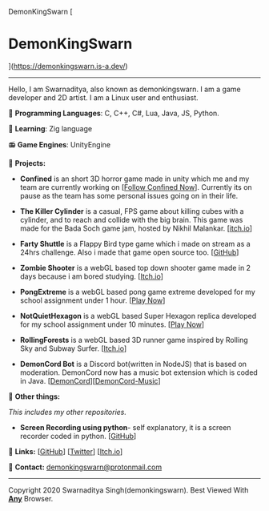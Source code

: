 DemonKingSwarn                [

DemonKingSwarn
==============

](https://demonkingswarn.is-a.dev/)

* * *

Hello, I am Swarnaditya, also known as demonkingswarn. I am a game developer and 2D artist. I am a Linux user and enthusiast.

💠 **Programming Languages**: C, C++, C#, Lua, Java, JS, Python.

🌱 **Learning**: Zig language

📻 **Game Engines**: UnityEngine

🚀 **Projects:**

*   **Confined** is an short 3D horror game made in unity which me and my team are currently working on \[[Follow Confined Now](https://gamejolt.com/games/Confined/557470)\]. Currently its on pause as the team has some personal issues going on in their life.
  
*   **The Killer Cylinder** is a casual, FPS game about killing cubes with a cylinder, and to reach and collide with the big brain. This game was made for the Bada Soch game jam, hosted by Nikhil Malankar. \[[itch.io](https://gamersinunity-studio.itch.io/the-killer-cylinder)\]
  
*   **Farty Shuttle** is a Flappy Bird type game which i made on stream as a 24hrs challenge. Also i made that game open source too. \[[GitHub](https://github.com/DemonKingSwarn/Farty-Shuttle-Source-Code)\]
  
*   **Zombie Shooter** is a webGL based top down shooter game made in 2 days because i am bored studying. \[[Itch.io](https://gamersinunity-studio.itch.io/zombie-shooter)\]
  
*   **PongExtreme** is a webGL based pong game extreme developed for my school assignment under 1 hour. \[[Play Now](https://demonkingswarn.github.io/PongExtreme/)\]
  
*   **NotQuietHexagon** is a webGL based Super Hexagon replica developed for my school assignment under 10 minutes. \[[Play Now](https://demonkingswarn.github.io/NotQuietHexagon)\]
  
*   **RollingForests** is a webGL based 3D runner game inspired by Rolling Sky and Subway Surfer. \[[Itch.io](https://gamersinunity-studio.itch.io/rollingforest)\]
  
*   **DemonCord Bot** is a Discord bot(written in NodeJS) that is based on moderation. DemonCord now has a music bot extension which is coded in Java. \[[DemonCord](https://github.com/DemonKingSwarn/DemonCord)\]\[[DemonCord-Music](https://github.com/demonkingswarn/demoncord-music)\]

🔰 **Other things:**

_This includes my other repositories._

*   **Screen Recording using python**\- self explanatory, it is a screen recorder coded in python. \[[GitHub](https://github.com/DemonKingSwarn/Screen_Recording_Using_Python)\]
  

📜 **Links:** \[[GitHub](https://github.com/demonkingswarn)\] \[[Twitter](https://twitter.com/demonkingswarn)\] \[[Itch.io](https://gamersinunity-studio.itch.io/)\]

📢 **Contact:** demonkingswarn@protonmail.com

* * *

Copyright 2020 Swarnaditya Singh(demonkingswarn). Best Viewed With [**Any**](https://anybrowser.org/campaign/) Browser. 
